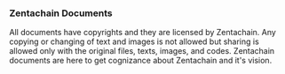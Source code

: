 ### Zentachain Documents

All documents have copyrights and they are licensed by Zentachain. Any copying or changing of text and images is not allowed but sharing is allowed only with the original files, texts, images, and codes. Zentachain documents are here to get cognizance about Zentachain and it's vision.
